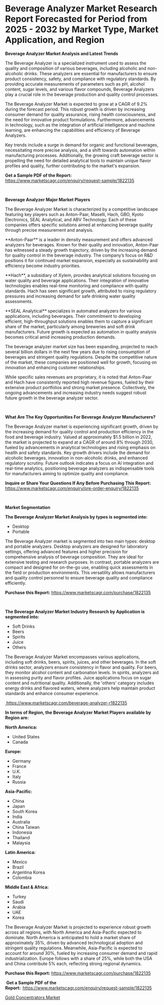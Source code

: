 <p><h1>Beverage Analyzer Market Research Report Forecasted for Period from 2025 -  2032 by Market Type, Market Application, and Region</h1></p><p><strong>Beverage Analyzer Market Analysis and Latest Trends</strong></p>
<p><p>The Beverage Analyzer is a specialized instrument used to assess the quality and composition of various beverages, including alcoholic and non-alcoholic drinks. These analyzers are essential for manufacturers to ensure product consistency, safety, and compliance with regulatory standards. By providing accurate measurements of parameters such as pH, alcohol content, sugar levels, and various flavor compounds, Beverage Analyzers play a crucial role in the beverage production and quality control processes.</p><p>The Beverage Analyzer Market is expected to grow at a CAGR of 9.2% during the forecast period. This robust growth is driven by increasing consumer demand for quality assurance, rising health consciousness, and the need for innovative product formulations. Furthermore, advancements in technology, such as the integration of artificial intelligence and machine learning, are enhancing the capabilities and efficiency of Beverage Analyzers. </p><p>Key trends include a surge in demand for organic and functional beverages, necessitating more precise analysis, and a shift towards automation within manufacturing processes. Additionally, the growing craft beverage sector is propelling the need for detailed analytical tools to maintain unique flavor profiles and quality, further contributing to the market's expansion.</p></p>
<p><strong>Get a Sample PDF of the Report:&nbsp;</strong> <a href="https://www.marketscagr.com/enquiry/request-sample/1822135?utm_campaign=1166&utm_medium=2&utm_source=Github&utm_content=ia&utm_term=18022025&utm_id=beverage-analyzer">https://www.marketscagr.com/enquiry/request-sample/1822135</a></p>
<p>&nbsp;</p>
<p><strong>Beverage Analyzer Major Market Players</strong></p>
<p><p>The Beverage Analyzer Market is characterized by a competitive landscape featuring key players such as Anton-Paar, Maselli, Hach, GBO, Kyoto Electronics, SEAL Analytical, and ABV Technology. Each of these companies offers specific solutions aimed at enhancing beverage quality through precise measurement and analysis.</p><p>**Anton-Paar** is a leader in density measurement and offers advanced analyzers for beverages. Known for their quality and innovation, Anton-Paar has witnessed a steady growth trajectory, driven by the increasing demand for quality control in the beverage industry. The company’s focus on R&D positions it for continued market expansion, especially as sustainability and efficiency become industry priorities.</p><p>**Hach**, a subsidiary of Xylem, provides analytical solutions focusing on water quality and beverage applications. Their integration of innovative technologies enables real-time monitoring and compliance with quality standards. Hach has seen significant growth, attributed to rising regulatory pressures and increasing demand for safe drinking water quality assessments.</p><p>**SEAL Analytical** specializes in automated analyzers for various applications, including beverages. Their commitment to developing efficient, high-throughput solutions enables them to capture a significant share of the market, particularly among breweries and soft drink manufacturers. Future growth is expected as automation in quality analysis becomes critical amid increasing production demands.</p><p>The beverage analyzer market size has been expanding, projected to reach several billion dollars in the next few years due to rising consumption of beverages and stringent quality regulations. Despite the competitive nature of the market, these companies are positioned well for growth, focusing on innovation and enhancing customer relationships.</p><p>While specific sales revenues are proprietary, it is noted that Anton-Paar and Hach have consistently reported high revenue figures, fueled by their extensive product portfolios and strong market presence. Collectively, the ongoing advancements and increasing industry needs suggest robust future growth in the beverage analyzer sector.</p></p>
<p>&nbsp;</p>
<p><strong>What Are The Key Opportunities For Beverage Analyzer Manufacturers?</strong></p>
<p><p>The Beverage Analyzer market is experiencing significant growth, driven by the increasing demand for quality control and production efficiency in the food and beverage industry. Valued at approximately $1.5 billion in 2022, the market is projected to expand at a CAGR of around 8% through 2030, fueled by advancements in analytical technologies and rising emphasis on health and safety standards. Key growth drivers include the demand for alcoholic beverages, innovation in non-alcoholic drinks, and enhanced regulatory scrutiny. Future outlook indicates a focus on AI integration and real-time analytics, positioning beverage analyzers as indispensable tools for manufacturers aiming to optimize quality and compliance.</p></p>
<p><strong>Inquire or Share Your Questions If Any Before Purchasing This Report:</strong> <a href="https://www.marketscagr.com/enquiry/pre-order-enquiry/1822135?utm_campaign=1166&utm_medium=2&utm_source=Github&utm_content=ia&utm_term=18022025&utm_id=beverage-analyzer">https://www.marketscagr.com/enquiry/pre-order-enquiry/1822135</a></p>
<p>&nbsp;</p>
<p><strong>Market Segmentation</strong></p>
<p><strong>The Beverage Analyzer Market Analysis by types is segmented into:</strong></p>
<p><ul><li>Desktop</li><li>Portable</li></ul></p>
<p><p>The Beverage Analyzer market is segmented into two main types: desktop and portable analyzers. Desktop analyzers are designed for laboratory settings, offering advanced features and higher precision for comprehensive analysis of beverage composition. They are ideal for extensive testing and research purposes. In contrast, portable analyzers are compact and designed for on-the-go use, enabling quick assessments in the field or production environments. This versatility allows manufacturers and quality control personnel to ensure beverage quality and compliance efficiently.</p></p>
<p><strong>Purchase this Report:&nbsp;</strong><a href="https://www.marketscagr.com/purchase/1822135?utm_campaign=1166&utm_medium=2&utm_source=Github&utm_content=ia&utm_term=18022025&utm_id=beverage-analyzer">https://www.marketscagr.com/purchase/1822135</a></p>
<p>&nbsp;</p>
<p><strong>The Beverage Analyzer Market Industry Research by Application is segmented into:</strong></p>
<p><ul><li>Soft Drinks</li><li>Beers</li><li>Spirits</li><li>Juice</li><li>Others</li></ul></p>
<p><p>The Beverage Analyzer Market encompasses various applications, including soft drinks, beers, spirits, juices, and other beverages. In the soft drinks sector, analyzers ensure consistency in flavor and quality. For beers, they monitor alcohol content and carbonation levels. In spirits, analyzers aid in assessing purity and flavor profiles. Juice applications focus on sugar content and nutritional quality. Additionally, the 'others' category includes energy drinks and flavored waters, where analyzers help maintain product standards and enhance consumer experience.</p></p>
<p><a href="https://www.marketscagr.com/beverage-analyzer-r1822135?utm_campaign=1166&utm_medium=2&utm_source=Github&utm_content=ia&utm_term=18022025&utm_id=beverage-analyzer">&nbsp;https://www.marketscagr.com/beverage-analyzer-r1822135</a></p>
<p><strong>In terms of Region, the Beverage Analyzer Market Players available by Region are:</strong></p>
<p>
    <p> <strong> North America: </strong>
        <ul>
            <li>United States</li>
            <li>Canada</li>
        </ul>
        </p> 
    <p> <strong> Europe: </strong>
        <ul>
            <li>Germany</li>
            <li>France</li>
            <li>U.K.</li>
            <li>Italy</li>
            <li>Russia</li>
        </ul>
        </p> 
    <p> <strong> Asia-Pacific: </strong>
        <ul>
            <li>China</li>
            <li>Japan</li>
            <li>South Korea</li>
            <li>India</li>
            <li>Australia</li>
            <li>China Taiwan</li>
            <li>Indonesia</li>
            <li>Thailand</li>
            <li>Malaysia</li>
        </ul>
        </p> 
    <p> <strong> Latin America: </strong>
        <ul>
            <li>Mexico</li>
            <li>Brazil</li>
            <li>Argentina Korea</li>
            <li>Colombia</li>
        </ul>
        </p> 
    <p> <strong> Middle East & Africa: </strong>
        <ul>
            <li>Turkey</li>
            <li>Saudi</li>
            <li>Arabia</li>
            <li>UAE</li>
            <li>Korea</li>
        </ul>
    </p>
    </p>
<p><p>The Beverage Analyzer Market is projected to experience robust growth across all regions, with North America and Asia-Pacific expected to dominate. North America is anticipated to hold a market share of approximately 35%, driven by advanced technological adoption and stringent quality regulations. Meanwhile, Asia-Pacific is expected to account for around 30%, fueled by increasing consumer demand and rapid industrialization. Europe follows with a share of 25%, while both the USA and China contribute 5% each, reflecting strong regional dynamics.</p></p>
<p><strong>Purchase this Report: </strong><a href="https://www.marketscagr.com/purchase/1822135?utm_campaign=1166&utm_medium=2&utm_source=Github&utm_content=ia&utm_term=18022025&utm_id=beverage-analyzer">https://www.marketscagr.com/purchase/1822135</a></p>
<p>&nbsp;<strong>Get a Sample PDF of the Report:&nbsp;&nbsp;</strong><a href="https://www.marketscagr.com/enquiry/request-sample/1822135?utm_campaign=1166&utm_medium=2&utm_source=Github&utm_content=ia&utm_term=18022025&utm_id=beverage-analyzer">https://www.marketscagr.com/enquiry/request-sample/1822135</a></p>
<p><strong></strong></p>
<p><p><a href="https://github.com/willjis/Market-Research-Report-List-1/blob/main/gold-concentrators-market.md?utm_campaign=1166&utm_medium=2&utm_source=Github&utm_content=ia&utm_term=18022025&utm_id=beverage-analyzer">Gold Concentrators Market</a></p></p>